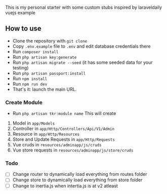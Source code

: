 This is my personal starter with some custom stubs inspired by laraveldaily vuejs example


## How to use

- Clone the repository with `git clone`
- Copy `.env.example` file to `.env` and edit database credentials there
- Run `composer install`
- Run `php artisan key:generate`
- Run `php artisan migrate --seed` (it has some seeded data for your testing)
- Run `php artisan passport:install`
- Run `npm install`
- Run `npm run dev`
- That's it: launch the main URL. 

### Create Module

- Run `php artisan tkr:module name`
This will create 
1. Model in `app/Models` 
2. Controller in `app/Http/Controllers/Api/V1/Admin` 
3. Resource in `app/Http/Resources` 
4. Store and Update Requests in `app/Http/Requests` 
5. Vue cruds in `resources/adminapp/js/cruds` 
6. Vue store requests in `resources/adminapp/js/store/cruds`



### Todo
- [ ] Change router to dynamically load everything from routes folder   
- [ ] Change store to dynamically load everything from store folder  
- [ ] Change to inertia.js when intertia.js is at v2 atleast 
